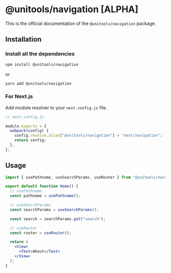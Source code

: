 # @unitools/navigation [ALPHA]

This is the official documentation of the `@unitools/navigation` package.

## Installation

### Install all the dependencies

```bash
npm install @unitools/navigation
```

or

```bash
yarn add @unitools/navigation
```

### For Next.js

Add module resolver to your `next.config.js` file.

```js
// next.config.js

module.exports = {
  webpack(config) {
    config.resolve.alias["@unitools/navigation"] = "next/navigation";
    return config;
  },
};
```

## Usage

```jsx
import { usePathname, useSearchParams, useRouter } from "@unitools/navigation";

export default function Home() {
  // usePathname
  const pathname = usePathname();

  // useSearchParams
  const searchParams = useSearchParams();

  const search = searchParams.get("search");

  // useRouter
  const router = useRouter();

  return (
    <View>
      <Text>About</Text>
    </View>
  );
}
```
